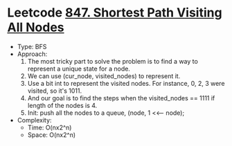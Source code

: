# Leetcode [847. Shortest Path Visiting All Nodes](https://leetcode.com/problems/shortest-path-visiting-all-nodes/)
- Type: BFS
- Approach:
	1. The most tricky part to solve the problem is to find a way to represent a unique state for a node.
	2. We can use (cur_node, visited_nodes) to represent it.
	3. Use a bit int to represent the visited nodes. For instance, 0, 2, 3 were visited, so it's 1011.
	4. And our goal is to find the steps when the visited_nodes == 1111 if length of the nodes is 4.
	5. Init: push all the nodes to a queue, (node, 1 <<-- node);
- Complexity:
	- Time: O(nx2^n)
	- Space: O(nx2^n)